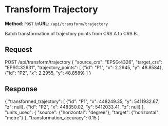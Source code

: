 # Transform Trajectory

**Method**: `POST`  \n**URL**: `/api/transform/trajectory`

Batch transformation of trajectory points from CRS A to CRS B.

## Request
POST /api/transform/trajectory
{
  "source_crs": "EPSG:4326",
  "target_crs": "EPSG:32631",
  "trajectory_points": [
    {"id": "P1", "x": 2.2945, "y": 48.8584},
    {"id": "P2", "x": 2.2955, "y": 48.8589}
  ]
}

## Response
{
  "transformed_trajectory": [
    {"id": "P1", "x": 448249.35, "y": 5411932.67, "z": null},
    {"id": "P2", "x": 448350.02, "y": 5412033.41, "z": null}
  ],
  "units_used": {
    "source": {"horizontal": "degree"},
    "target": {"horizontal": "metre"}
  },
  "transformation_accuracy": 0.15
}

